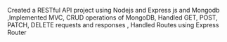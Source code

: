 Created a RESTful API project using Nodejs and Express js and Mongodb
,Implemented MVC,
CRUD operations of MongoDB,
Handled GET, POST, PATCH, DELETE requests and responses ,
Handled Routes using Express Router
